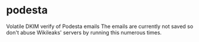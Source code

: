 # podesta
Volatile DKIM verify of Podesta emails
The emails are currently not saved so don't abuse Wikileaks' servers by running this numerous times.
